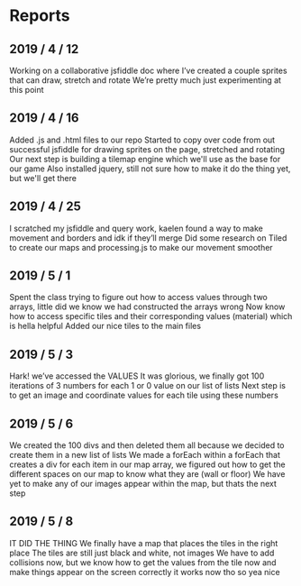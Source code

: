 # Reports

## 2019 / 4 / 12
Working on a collaborative jsfiddle doc where I’ve created a couple sprites that can draw, stretch and rotate
We’re pretty much just experimenting at this point

## 2019 / 4 / 16
Added .js and .html files to our repo
Started to copy over code from out successful jsfiddle for drawing sprites on the page, stretched and rotating
Our next step is building a tilemap engine which we'll use as the base for our game
Also installed jquery, still not sure how to make it do the thing yet, but we'll get there

## 2019 / 4 / 25
I scratched my jsfiddle and query work, kaelen found a way to make movement and borders and idk if they’ll merge
Did some research on Tiled to create our maps and processing.js to make our movement smoother

## 2019 / 5 / 1
Spent the class trying to figure out how to access values through two arrays, little did we know we had constructed the arrays wrong
Now know how to access specific tiles and their corresponding values (material) which is hella helpful
Added our nice tiles to the main files

## 2019 / 5 / 3
Hark! we’ve accessed the VALUES
It was glorious, we finally got 100 iterations of 3 numbers for each 1 or 0 value on our list of lists
Next step is to get an image and coordinate values for each tile using these numbers


## 2019 / 5 / 6
We created the 100 divs and then deleted them all because we decided to create them in a new list of lists
We made a forEach within a forEach that creates a div for each item in our map array, we figured out how to get the different spaces on our map to know what they are (wall or floor)
We have yet to make any of our images appear within the map, but thats the next step

## 2019 / 5 / 8
IT DID THE THING
We finally have a map that places the tiles in the right place
The tiles are still just black and white, not images
We have to add collisions now, but we know how to get the values from the tile now and make things appear on the screen correctly
it works now tho so yea nice